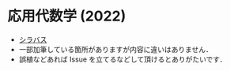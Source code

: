 # 応用代数学 (2022)

- [シラバス](https://ocw.kyoto-u.ac.jp/syllabus/?act=detail&syllabus_id=tech_5474&year=2022)
- 一部加筆している箇所がありますが内容に違いはありません．
- 誤植などあれば Issue を立てるなどして頂けるとありがたいです．
